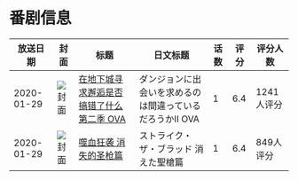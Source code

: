 # 番剧信息

|放送日期|封面|标题|日文标题|话数|评分|评分人数|
|---|---|---|---|---|---|---|
|2020-01-29|![封面](https://lain.bgm.tv/pic/cover/c/30/3d/291413_Q6Cw0.jpg)|[在地下城寻求邂逅是否搞错了什么 第二季 OVA](https://bangumi.tv/subject/291413)|ダンジョンに出会いを求めるのは間違っているだろうかⅡ OVA|1|6.4|1241人评分|
|2020-01-29|![封面](https://lain.bgm.tv/pic/cover/c/bc/18/292216_ua291.jpg)|[噬血狂袭 消失的圣枪篇](https://bangumi.tv/subject/292216)|ストライク・ザ・ブラッド 消えた聖槍篇|1|6.4|849人评分|
